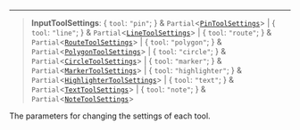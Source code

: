 ***

> **InputToolSettings**: \{ `tool`: `"pin"`; } & `Partial`\<[`PinToolSettings`](PinToolSettings.md)> | \{ `tool`: `"line"`; } & `Partial`\<[`LineToolSettings`](LineToolSettings.md)> | \{ `tool`: `"route"`; } & `Partial`\<[`RouteToolSettings`](RouteToolSettings.md)> | \{ `tool`: `"polygon"`; } & `Partial`\<[`PolygonToolSettings`](PolygonToolSettings.md)> | \{ `tool`: `"circle"`; } & `Partial`\<[`CircleToolSettings`](CircleToolSettings.md)> | \{ `tool`: `"marker"`; } & `Partial`\<[`MarkerToolSettings`](MarkerToolSettings.md)> | \{ `tool`: `"highlighter"`; } & `Partial`\<[`HighlighterToolSettings`](HighlighterToolSettings.md)> | \{ `tool`: `"text"`; } & `Partial`\<[`TextToolSettings`](TextToolSettings.md)> | \{ `tool`: `"note"`; } & `Partial`\<[`NoteToolSettings`](NoteToolSettings.md)>

The parameters for changing the settings of each tool.

